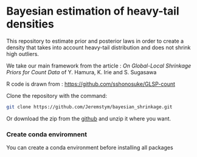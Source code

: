 # Bayesian estimation of heavy-tail densities
This repository to estimate prior and posterior laws  in order to create a density that takes into account heavy-tail distribution and does not shrink high outliers.

We take our main framework from the article : *On Global-Local Shrinkage Priors for Count Data* of Y. Hamura, K. Irie and S. Sugasawa

R code is drawn from : https://github.com/sshonosuke/GLSP-count

Clone the repository with the command:
```bash
git clone https://github.com/Jeremstym/bayesian_shrinkage.git
```
Or download the zip from the [github](https://github.com/Jeremstym/bayesian_shrinkage) and unzip it where you want.

### Create conda enviromnent

You can create a conda environment before installing all packages
